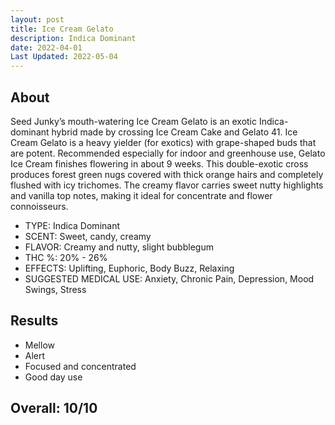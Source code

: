 ```yaml
---
layout: post
title: Ice Cream Gelato
description: Indica Dominant 
date: 2022-04-01
Last Updated: 2022-05-04
---
```

## About
Seed Junky’s mouth-watering Ice Cream Gelato is an exotic Indica-dominant hybrid made by crossing Ice Cream Cake and Gelato 41. Ice Cream Gelato is a heavy yielder (for exotics) with grape-shaped buds that are potent. Recommended especially for indoor and greenhouse use, Gelato Ice Cream finishes flowering in about 9 weeks. This double-exotic cross produces forest green nugs covered with thick orange hairs and completely flushed with icy trichomes. The creamy flavor carries sweet nutty highlights and vanilla top notes, making it ideal for concentrate and flower connoisseurs.

* TYPE: Indica Dominant
* SCENT: Sweet, candy, creamy
* FLAVOR: Creamy and nutty, slight bubblegum
* THC %: 20% - 26%
* EFFECTS: Uplifting, Euphoric, Body Buzz, Relaxing
* SUGGESTED MEDICAL USE: Anxiety, Chronic Pain, Depression, Mood Swings, Stress

## Results

* Mellow
* Alert
* Focused and concentrated
* Good day use

## Overall: 10/10